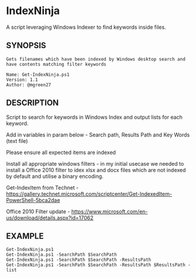 # IndexNinja
A script leveraging Windows Indexer to find keywords inside files.

## SYNOPSIS
    Gets filenames which have been indexed by Windows desktop search and have contents matching filter keywords
        
    Name: Get-IndexNinja.ps1
    Version: 1.1
    Author: @mgreen27

## DESCRIPTION
Script to search for keywords in Windows Index and output lists for each keyword.

Add in variables in param below - Search path, Results Path and Key Words (text file)

Please ensure all expected items are indexed

Install all appropriate windows filters - in my initial usecase we needed to install a Office 2010 filter to idex xlsx and docx files which are not indexed by default and utilise a binary encoding.

Get-IndexItem from Technet - https://gallery.technet.microsoft.com/scriptcenter/Get-IndexedItem-PowerShell-5bca2dae

Office 2010 Filter update - https://www.microsoft.com/en-us/download/details.aspx?id=17062
    
## EXAMPLE
    Get-IndexNinja.ps1
    Get-IndexNinja.ps1 -SearchPath $SearchPath 
    Get-IndexNinja.ps1 -SearchPath $SearchPath -ResultsPath
    Get-IndexNinja.ps1 -SearchPath $SearchPath -ResultsPath $ResultsPath -list 

